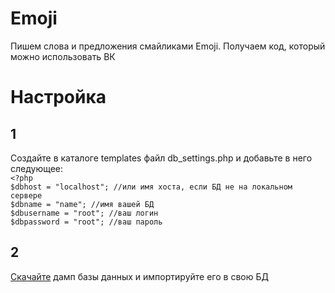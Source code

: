 # Emoji
Пишем слова и предложения смайликами Emoji. Получаем код, который можно использовать ВК


# Настройка

## 1
Создайте в каталоге templates файл db_settings.php и добавьте в него следующее:<br>
`<?php`<br>
`$dbhost = "localhost"; //или имя хоста, если БД не на локальном сервере`<br>
`$dbname = "name"; //имя вашей БД`<br>
`$dbusername = "root"; //ваш логин`<br>
`$dbpassword = "root"; //ваш пароль`<br>

## 2
[Скачайте](https://drive.google.com/open?id=0B0PO4GTmDRlqSzZJclVyUG9razg) дамп базы данных и импортируйте его в свою БД

